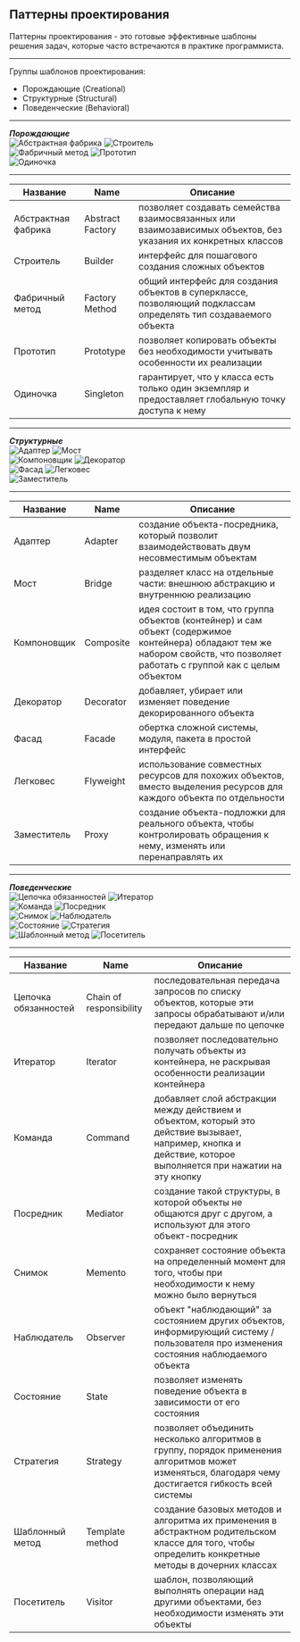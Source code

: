 ## Паттерны проектирования  
Паттерны проектирования - это готовые эффективные шаблоны решения задач, которые часто встречаются в практике программиста.  
____  
Группы шаблонов проектирования:  
- Порождающие (Creational)  
- Структурные (Structural)  
- Поведенческие (Behavioral)  
____  
   
**_Порождающие_**  
![Абстрактная фабрика](https://github.com/Dv-nn/Python--Cheat-Sheet/blob/main/Паттерны%20проектирования/img/абстрактная%20фабрика.PNG)
![Строитель](https://github.com/Dv-nn/Python--Cheat-Sheet/blob/main/Паттерны%20проектирования/img/строитель.PNG)    
![Фабричный метод](https://github.com/Dv-nn/Python--Cheat-Sheet/blob/main/Паттерны%20проектирования/img/фабричный.PNG)
![Прототип](https://github.com/Dv-nn/Python--Cheat-Sheet/blob/main/Паттерны%20проектирования/img/прототип.PNG)      
![Одиночка](https://github.com/Dv-nn/Python--Cheat-Sheet/blob/main/Паттерны%20проектирования/img/одиночка.PNG)    
____  
| Название | Name | Описание |
|----------------|----------------|----------------|
| Абстрактная фабрика | Abstract Factory | позволяет создавать семейства взаимосвязанных или взаимозависимых объектов, без указания их конкретных классов |  
| Строитель | Builder | интерфейс для пошагового создания сложных объектов |  
| Фабричный метод | Factory Method | общий интерфейс для создания объектов в суперклассе, позволяющий подклассам определять тип создаваемого объекта |  
| Прототип | Prototype | позволяет копировать объекты без необходимости учитывать особенности их реализации |  
| Одиночка | Singleton | гарантирует, что у класса есть только один экземпляр и предоставляет глобальную точку доступа к нему | 
____    

 **_Структурные_**   
![Адаптер](https://github.com/Dv-nn/Python--Cheat-Sheet/blob/main/Паттерны%20проектирования/img/адаптер.PNG)
![Мост](https://github.com/Dv-nn/Python--Cheat-Sheet/blob/main/Паттерны%20проектирования/img/мост.PNG)    
![Компоновщик](https://github.com/Dv-nn/Python--Cheat-Sheet/blob/main/Паттерны%20проектирования/img/компоновщик.PNG)
![Декоратор](https://github.com/Dv-nn/Python--Cheat-Sheet/blob/main/Паттерны%20проектирования/img/декоратор.PNG)    
![Фасад](https://github.com/Dv-nn/Python--Cheat-Sheet/blob/main/Паттерны%20проектирования/img/фасад.PNG) 
![Легковес](https://github.com/Dv-nn/Python--Cheat-Sheet/blob/main/Паттерны%20проектирования/img/легковес.PNG)    
![Заместитель](https://github.com/Dv-nn/Python--Cheat-Sheet/blob/main/Паттерны%20проектирования/img/заместитель.PNG)    
____  
| Название | Name | Описание |
|----------------|----------------|----------------|  
| Адаптер | Adapter |создание объекта-посредника, который позволит взаимодействовать двум несовместимым объектам |  
| Мост | Bridge | разделяет класс на отдельные части: внешнюю абстракцию и внутреннюю реализацию |  
| Компоновщик | Composite | идея состоит в том, что группа объектов (контейнер) и сам объект (содержимое контейнера) обладают тем же набором свойств, что позволяет работать с группой как с целым объектом |  
| Декоратор | Decorator | добавляет, убирает или изменяет поведение декорированного объекта |  
| Фасад | Facade | обертка сложной системы, модуля, пакета в простой интерфейс |  
| Легковес | Flyweight | использование совместных ресурсов для похожих объектов, вместо выделения ресурсов для каждого объекта по отдельности |  
| Заместитель | Proxy | создание объекта-подложки для реального объекта, чтобы контролировать обращения к нему, изменять или перенаправлять их |  
____    

 **_Поведенческие_**   
![Цепочка обязанностей](https://github.com/Dv-nn/Python--Cheat-Sheet/blob/main/Паттерны%20проектирования/img/цепочка%20обязанностей.PNG)
![Итератор](https://github.com/Dv-nn/Python--Cheat-Sheet/blob/main/Паттерны%20проектирования/img/итератор.PNG)    
![Команда](https://github.com/Dv-nn/Python--Cheat-Sheet/blob/main/Паттерны%20проектирования/img/команда.PNG)
![Посредник](https://github.com/Dv-nn/Python--Cheat-Sheet/blob/main/Паттерны%20проектирования/img/посредник.PNG)   
![Снимок](https://github.com/Dv-nn/Python--Cheat-Sheet/blob/main/Паттерны%20проектирования/img/снимок.PNG)
![Наблюдатель](https://github.com/Dv-nn/Python--Cheat-Sheet/blob/main/Паттерны%20проектирования/img/наблюдатель.PNG)    
![Состояние](https://github.com/Dv-nn/Python--Cheat-Sheet/blob/main/Паттерны%20проектирования/img/состояние.PNG)
![Стратегия](https://github.com/Dv-nn/Python--Cheat-Sheet/blob/main/Паттерны%20проектирования/img/стратегия.PNG)    
![Шаблонный метод](https://github.com/Dv-nn/Python--Cheat-Sheet/blob/main/Паттерны%20проектирования/img/шаблонный%20метод.PNG)
![Посетитель](https://github.com/Dv-nn/Python--Cheat-Sheet/blob/main/Паттерны%20проектирования/img/посетитель.PNG)       
____  
| Название | Name | Описание |
|----------------|----------------|----------------|  
| Цепочка обязанностей | Chain of responsibility | последовательная передача запросов по списку объектов, которые эти запросы обрабатывают и/или передают дальше по цепочке |  
| Итератор | Iterator | позволяет последовательно получать объекты из контейнера, не раскрывая особенности реализации контейнера |  
| Команда | Command | добавляет слой абстракции между действием и объектом, который это действие вызывает, например, кнопка и действие, которое выполняется при нажатии на эту кнопку |  
| Посредник | Mediator | создание такой структуры, в которой объекты не общаются друг с другом, а используют для этого объект-посредник | 
| Снимок | Memento | сохраняет состояние объекта на определенный момент для того, чтобы при необходимости к нему можно было вернуться |  
| Наблюдатель | Observer | объект "наблюдающий" за состоянием других объектов, информирующий систему / пользователя про изменения состояния наблюдаемого объекта |  
| Состояние | State |позволяет изменять поведение объекта в зависимости от его состояния | 
| Стратегия | Strategy | позволяет объединить несколько алгоритмов в группу, порядок применения алгоритмов может изменяться, благодаря чему достигается гибкость всей системы |
| Шаблонный метод | Template method | создание базовых методов и алгоритма их применения в абстрактном родительском классе для того, чтобы определить конкретные методы в дочерних классах  |  
| Посетитель | Visitor | шаблон, позволяющий выполнять операции над другими объектами, без необходимости изменять эти объекты |  

